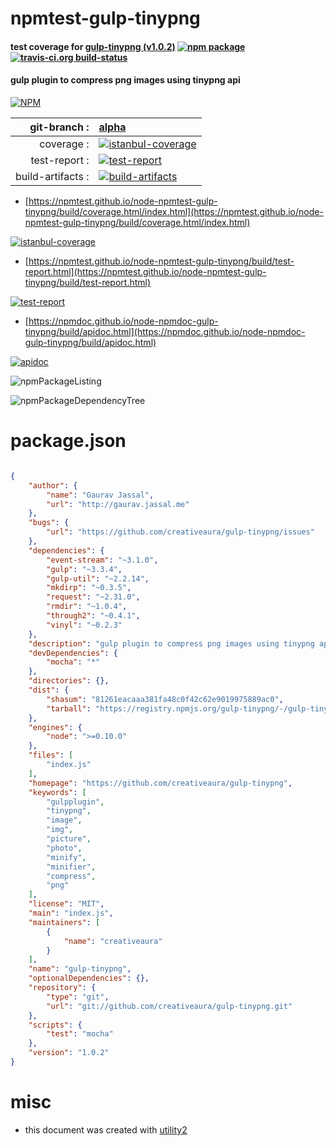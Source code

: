# npmtest-gulp-tinypng

#### test coverage for  [gulp-tinypng (v1.0.2)](https://github.com/creativeaura/gulp-tinypng)  [![npm package](https://img.shields.io/npm/v/npmtest-gulp-tinypng.svg?style=flat-square)](https://www.npmjs.org/package/npmtest-gulp-tinypng) [![travis-ci.org build-status](https://api.travis-ci.org/npmtest/node-npmtest-gulp-tinypng.svg)](https://travis-ci.org/npmtest/node-npmtest-gulp-tinypng)

#### gulp plugin to compress png images using tinypng api

[![NPM](https://nodei.co/npm/gulp-tinypng.png?downloads=true&downloadRank=true&stars=true)](https://www.npmjs.com/package/gulp-tinypng)

| git-branch : | [alpha](https://github.com/npmtest/node-npmtest-gulp-tinypng/tree/alpha)|
|--:|:--|
| coverage : | [![istanbul-coverage](https://npmtest.github.io/node-npmtest-gulp-tinypng/build/coverage.badge.svg)](https://npmtest.github.io/node-npmtest-gulp-tinypng/build/coverage.html/index.html)|
| test-report : | [![test-report](https://npmtest.github.io/node-npmtest-gulp-tinypng/build/test-report.badge.svg)](https://npmtest.github.io/node-npmtest-gulp-tinypng/build/test-report.html)|
| build-artifacts : | [![build-artifacts](https://npmtest.github.io/node-npmtest-gulp-tinypng/glyphicons_144_folder_open.png)](https://github.com/npmtest/node-npmtest-gulp-tinypng/tree/gh-pages/build)|

- [https://npmtest.github.io/node-npmtest-gulp-tinypng/build/coverage.html/index.html](https://npmtest.github.io/node-npmtest-gulp-tinypng/build/coverage.html/index.html)

[![istanbul-coverage](https://npmtest.github.io/node-npmtest-gulp-tinypng/build/screenCapture.buildCi.browser.%252Ftmp%252Fbuild%252Fcoverage.lib.html.png)](https://npmtest.github.io/node-npmtest-gulp-tinypng/build/coverage.html/index.html)

- [https://npmtest.github.io/node-npmtest-gulp-tinypng/build/test-report.html](https://npmtest.github.io/node-npmtest-gulp-tinypng/build/test-report.html)

[![test-report](https://npmtest.github.io/node-npmtest-gulp-tinypng/build/screenCapture.buildCi.browser.%252Ftmp%252Fbuild%252Ftest-report.html.png)](https://npmtest.github.io/node-npmtest-gulp-tinypng/build/test-report.html)

- [https://npmdoc.github.io/node-npmdoc-gulp-tinypng/build/apidoc.html](https://npmdoc.github.io/node-npmdoc-gulp-tinypng/build/apidoc.html)

[![apidoc](https://npmdoc.github.io/node-npmdoc-gulp-tinypng/build/screenCapture.buildCi.browser.%252Ftmp%252Fbuild%252Fapidoc.html.png)](https://npmdoc.github.io/node-npmdoc-gulp-tinypng/build/apidoc.html)

![npmPackageListing](https://npmtest.github.io/node-npmtest-gulp-tinypng/build/screenCapture.npmPackageListing.svg)

![npmPackageDependencyTree](https://npmtest.github.io/node-npmtest-gulp-tinypng/build/screenCapture.npmPackageDependencyTree.svg)



# package.json

```json

{
    "author": {
        "name": "Gaurav Jassal",
        "url": "http://gaurav.jassal.me"
    },
    "bugs": {
        "url": "https://github.com/creativeaura/gulp-tinypng/issues"
    },
    "dependencies": {
        "event-stream": "~3.1.0",
        "gulp": "~3.3.4",
        "gulp-util": "~2.2.14",
        "mkdirp": "~0.3.5",
        "request": "~2.31.0",
        "rmdir": "~1.0.4",
        "through2": "~0.4.1",
        "vinyl": "~0.2.3"
    },
    "description": "gulp plugin to compress png images using tinypng api",
    "devDependencies": {
        "mocha": "*"
    },
    "directories": {},
    "dist": {
        "shasum": "81261eacaaa381fa48c0f42c62e9019975889ac0",
        "tarball": "https://registry.npmjs.org/gulp-tinypng/-/gulp-tinypng-1.0.2.tgz"
    },
    "engines": {
        "node": ">=0.10.0"
    },
    "files": [
        "index.js"
    ],
    "homepage": "https://github.com/creativeaura/gulp-tinypng",
    "keywords": [
        "gulpplugin",
        "tinypng",
        "image",
        "img",
        "picture",
        "photo",
        "minify",
        "minifier",
        "compress",
        "png"
    ],
    "license": "MIT",
    "main": "index.js",
    "maintainers": [
        {
            "name": "creativeaura"
        }
    ],
    "name": "gulp-tinypng",
    "optionalDependencies": {},
    "repository": {
        "type": "git",
        "url": "git://github.com/creativeaura/gulp-tinypng.git"
    },
    "scripts": {
        "test": "mocha"
    },
    "version": "1.0.2"
}
```



# misc
- this document was created with [utility2](https://github.com/kaizhu256/node-utility2)
